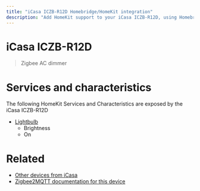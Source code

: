```yaml
---
title: "iCasa ICZB-R12D Homebridge/HomeKit integration"
description: "Add HomeKit support to your iCasa ICZB-R12D, using Homebridge, Zigbee2MQTT and homebridge-z2m."
---
```

<!---
This file has been GENERATED using src/docgen/docgen.ts
DO NOT EDIT THIS FILE MANUALLY!
-->
# iCasa ICZB-R12D
> Zigbee AC dimmer


# Services and characteristics
The following HomeKit Services and Characteristics are exposed by
the iCasa ICZB-R12D

* [Lightbulb](../../light.md)
  * Brightness
  * On


# Related
* [Other devices from iCasa](../index.md#icasa)
* [Zigbee2MQTT documentation for this device](https://www.zigbee2mqtt.io/devices/ICZB-R12D.html)